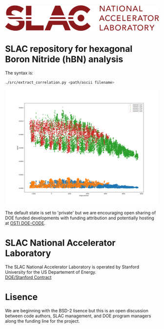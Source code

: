 ![logo](./logos/SLAC-lab-hires.png)  
# SLAC repository for hexagonal Boron Nitride (hBN) analysis  
The syntax is:
```bash
./src/extract_correlation.py <path/ascii filename>
```

![plot](./figures/sigVstage_corranti.png)

The default state is set to 'private' but we are encouraging open sharing of DOE funded developments with funding attribution and potentially hosting at [OSTI DOE-CODE](https://www.osti.gov/doecode/).  

# SLAC National Accelerator Laboratory
The SLAC National Accelerator Laboratory is operated by Stanford University for the US Departement of Energy.  
[DOE/Stanford Contract](https://legal.slac.stanford.edu/sites/default/files/Conformed%20Prime%20Contract%20DE-AC02-76SF00515%20as%20of%202022.10.01.pdf)  

# Lisence
We are beginning with the BSD-2 lisence but this is an open discussion between code authors, SLAC management, and DOE program managers along the funding line for the project.  




